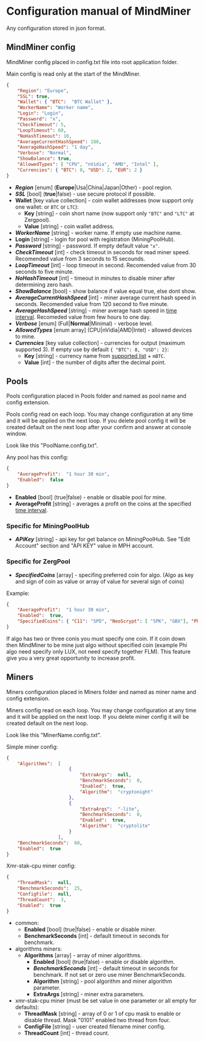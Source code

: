 # Сonfiguration manual of MindMiner
Any configuration stored in json format.

## MindMiner config
MindMiner config placed in config.txt file into root application folder.

Main config is read only at the start of the MindMiner.

```json
{
    "Region": "Europe",
    "SSL": true,
    "Wallet": { "BTC":  "BTC Wallet" },
    "WorkerName": "Worker name",
    "Login": "Login",
    "Password": "x",
    "CheckTimeout": 5,
    "LoopTimeout": 60,
    "NoHashTimeout": 10,
    "AverageCurrentHashSpeed": 180,
    "AverageHashSpeed": "1 day",
    "Verbose": "Normal",
    "ShowBalance": true,
    "AllowedTypes": [ "CPU", "nVidia", "AMD", "Intel" ],
    "Currencies": { "BTC": 8, "USD": 2, "EUR": 2 }
}
```

* ***Region*** [enum] (**Europe**|Usa|China|Japan|Other) - pool region.
* ***SSL*** [bool] (**true**|false) - use secure protocol if possible.
* **Wallet** [key value collection] - coin wallet addresses (now support only one wallet: or `BTC` or `LTC`):
    * **Key** [string] - coin short name (now support only `"BTC"` and `"LTC"` at Zergpool).
    * **Value** [string] - coin wallet address.
* ***WorkerName*** [string] - worker name. If empty use machine name.
* **Login** [string] - login for pool with registration (MiningPoolHub).
* ***Password*** [string] - password. If empty default value `"x"`.
* ***CheckTimeout*** [int] - check timeout in seconds for read miner speed. Recomended value from 3 seconds to 15 secounds.
* ***LoopTimeout*** [int] - loop timeout in second. Recomended value from 30 seconds to five minute.
* ***NoHashTimeout*** [int] - timeout in minutes to disable miner after determining zero hash.
* ***ShowBalance*** [bool] - show balance if value equal true, else dont show.
* ***AverageCurrentHashSpeed*** [int] - miner average current hash speed in seconds. Recomended value from 120 second to five minute.
* ***AverageHashSpeed*** [string] - miner average hash speed in  [time interval](https://github.com/Quake4/HumanInterval/blob/master/README.md). Recomeded value from few hours to one day.
* ***Verbose*** [enum] (Full|**Normal**|Minimal) - verbose level.
* ***AllowedTypes*** [enum array] (CPU|nVidia|AMD|Intel) - allowed devices to mine.
* ***Currencies*** [key value collection] - currencies for output (maximum supported 3). If empty use by default `{ "BTC": 8, "USD": 2}`:
    * **Key** [string] - currency name from [supported list](https://api.coinbase.com/v2/exchange-rates?currency=BTC) + `mBTC`.
    * **Value** [int] - the number of digits after the decimal point.

## Pools
Pools configuration placed in Pools folder and named as pool name and config extension.

Pools config read on each loop. You may change configuration at any time and it will be applied on the next loop. If you delete pool config it will be created default on the next loop after your confirm and answer at console window.

Look like this "PoolName.config.txt".

Any pool has this config:
```json
{
    "AverageProfit":  "1 hour 30 min",
    "Enabled":  false
}
```

* **Enabled** [bool] (true|false) - enable or disable pool for mine.
* **AverageProfit** [string] - averages a profit on the coins at the specified [time interval](https://github.com/Quake4/HumanInterval/blob/master/README.md).

### Specific for MiningPoolHub

* ***APiKey*** [string] - api key for get balance on MiningPoolHub. See "Edit Account" section and "API KEY" value in MPH account.

### Specific for ZergPool

* ***SpecifiedCoins*** [array] - specifing preferred coin for algo. (Algo as key and sign of coin as value or array of value for several sign of coins)

Example:
```json
{
    "AverageProfit":  "1 hour 30 min",
    "Enabled":  true,
    "SpecifiedCoins": { "C11": "SPD", "NeoScrypt": [ "SPK", "GBX"], "Phi": "LUX" }
}
```

If algo has two or three conis you must specify one coin. If it coin down then MindMiner to be mine just algo without specified coin (example Phi algo need specify only LUX, not need specify together FLM).
This feature give you a very great opportunity to increase profit.

## Miners
Miners configuration placed in Miners folder and named as miner name and config extension.

Miners config read on each loop. You may change configuration at any time and it will be applied on the next loop. If you delete miner config it will be created default on the next loop.

Look like this "MinerName.config.txt".

Simple miner config:
```json
{
    "Algorithms":  [
                       {
                           "ExtraArgs":  null,
                           "BenchmarkSeconds":  0,
                           "Enabled":  true,
                           "Algorithm":  "cryptonight"
                       },
                       {
                           "ExtraArgs":  "-lite",
                           "BenchmarkSeconds":  0,
                           "Enabled":  true,
                           "Algorithm":  "cryptolite"
                       }
                   ],
    "BenchmarkSeconds":  60,
    "Enabled":  true
}
```

Xmr-stak-cpu miner config:
```json
{
    "ThreadMask":  null,
    "BenchmarkSeconds":  25,
    "ConfigFile":  null,
    "ThreadCount":  3,
    "Enabled":  true
}
```

* common:
    * **Enabled** [bool] (true|false) - enable or disable miner.
    * **BenchmarkSeconds** [int] - default timeout in seconds for benchmark.
* algorithms miners:
    * **Algorithms** [array] - array of miner algorithms.
        * **Enabled** [bool] (true|false) - enable or disable algorithm.
        * ***BenchmarkSeconds*** [int] - default timeout in seconds for benchmark. If not set or zero use miner BenchmarkSeconds.
        * **Algorithm** [string] - pool algorithm and miner algorithm parameter.
        * **ExtraArgs** [string] - miner extra parameters.
* xmr-stak-cpu miner (must be set value in one parameter or all empty for defaults):
    * **ThreadMask** [string] - array of 0 or 1 of cpu mask to enable or disable thread. Mask "0101" enabled two thread from four.
    * **ConfigFile** [string] - user created filename miner config.
    * **ThreadCount** [int] - thread count.
